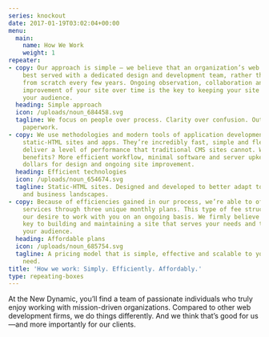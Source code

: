 ```yaml
---
series: knockout
date: 2017-01-19T03:02:04+00:00
menu:
  main:
    name: How We Work
    weight: 1
repeater:
- copy: Our approach is simple – we believe that an organization’s web presence is
    best served with a dedicated design and development team, rather than starting
    from scratch every few years. Ongoing observation, collaboration and continuous
    improvement of your site over time is the key to keeping your site engaging for
    your audience.
  heading: Simple approach
  icon: /uploads/noun_684458.svg
  tagline: We focus on people over process. Clarity over confusion. Outcomes over
    paperwork.
- copy: We use methodologies and modern tools of application development to create
    static-HTML sites and apps. They’re incredibly fast, simple and flexible and they
    deliver a level of performance that traditional CMS sites cannot. What are the
    benefits? More efficient workflow, minimal software and server upkeep and more
    dollars for design and ongoing site improvement.
  heading: Efficient technologies
  icon: /uploads/noun_654674.svg
  tagline: Static-HTML sites. Designed and developed to better adapt to changing technology
    and business landscapes.
- copy: Because of efficiencies gained in our process, we’re able to offer fixed-rate
    services through three unique monthly plans. This type of fee structure suits
    our desire to work with you on an ongoing basis. We firmly believe that’s the
    key to building and maintaining a site that serves your needs and the needs of
    your audience.
  heading: Affordable plans
  icon: /uploads/noun_685754.svg
  tagline: A pricing model that is simple, effective and scalable to your level of
    need.
title: 'How we work: Simply. Efficiently. Affordably.'
type: repeating-boxes
---
```


At the New Dynamic, you’ll find a team of passionate individuals who truly enjoy working with mission-driven organizations. Compared to other web development firms, we do things differently. And we think that’s good for us—and more importantly for our clients.
